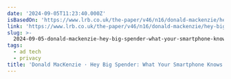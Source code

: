 ```yaml
---
date: '2024-09-05T11:23:40.000Z'
isBasedOn: 'https://www.lrb.co.uk/the-paper/v46/n16/donald-mackenzie/hey-big-spender'
link: 'https://www.lrb.co.uk/the-paper/v46/n16/donald-mackenzie/hey-big-spender'
slug: >-
  2024-09-05-donald-mackenzie-hey-big-spender-what-your-smartphone-knows-about-you
tags:
  - ad tech
  - privacy
title: 'Donald MacKenzie · Hey Big Spender: What Your Smartphone Knows About You'
---
```

 
